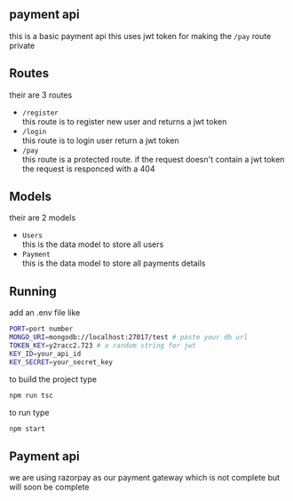 ## payment api
this is a basic payment api this uses jwt token for making the `/pay` route private 

## Routes
their are 3 routes 
- `/register`</br>
 this route is to register new user and returns a jwt token 
- `/login`</br>
this route is to login user return a jwt token 
- `/pay` </br>
this route is a protected route. if the request doesn't contain a jwt token the request is responced with a 404 

## Models
their are 2 models 
- `Users`</br>
this is the data model to store all users 
- `Payment`</br>
this is the data model to store all payments details

## Running
add an .env file like 
```sh
PORT=port number
MONGO_URI=mongodb://localhost:27017/test # paste your db url
TOKEN_KEY=y2racc2.723 # a random string for jwt
KEY_ID=your_api_id
KEY_SECRET=your_secret_key
```
to build the project type
```sh
npm run tsc
```
to run type 
```sh
npm start
```

## Payment api 
we are using razorpay as our payment gateway which is not complete but will soon be complete

